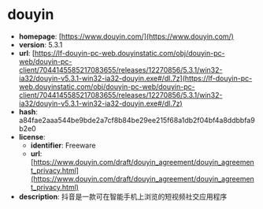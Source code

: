 # douyin

- **homepage**: [https://www.douyin.com/](https://www.douyin.com/)
- **version**: 5.3.1
- **url**: [https://lf-douyin-pc-web.douyinstatic.com/obj/douyin-pc-web/douyin-pc-client/7044145585217083655/releases/12270856/5.3.1/win32-ia32/douyin-v5.3.1-win32-ia32-douyin.exe#/dl.7z](https://lf-douyin-pc-web.douyinstatic.com/obj/douyin-pc-web/douyin-pc-client/7044145585217083655/releases/12270856/5.3.1/win32-ia32/douyin-v5.3.1-win32-ia32-douyin.exe#/dl.7z)
- **hash**: a84fae2aaa544be9bde2a7cf8b84be29ee215f68a1db2f04bf4a8ddbbfa9b2e0
- **license**:
  - **identifier**: Freeware
  - **url**: [https://www.douyin.com/draft/douyin_agreement/douyin_agreement_privacy.html](https://www.douyin.com/draft/douyin_agreement/douyin_agreement_privacy.html)
- **description**: 抖音是一款可在智能手机上浏览的短视频社交应用程序

